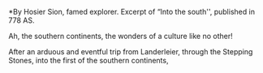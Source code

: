 *By Hosier Sion, famed explorer. Excerpt of “Into the south'', published in 778 AS.

Ah, the southern continents, the wonders of a culture like no other! 

After an arduous and eventful trip from Landerleier, through the Stepping Stones, into the first of the southern continents,